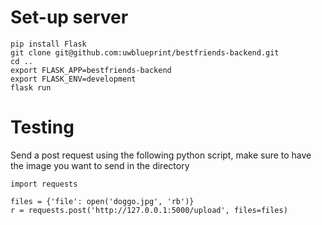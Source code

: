 # Set-up server

```
pip install Flask
git clone git@github.com:uwblueprint/bestfriends-backend.git
cd ..
export FLASK_APP=bestfriends-backend
export FLASK_ENV=development
flask run
```

# Testing
Send a post request using the following python script, make sure to have the image you want to send in the directory
```
import requests

files = {'file': open('doggo.jpg', 'rb')}
r = requests.post('http://127.0.0.1:5000/upload', files=files)
```